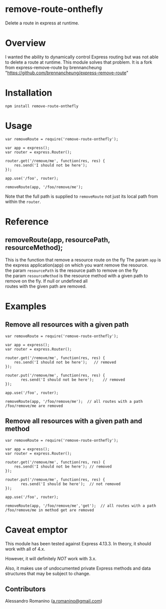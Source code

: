# remove-route-onthefly
Delete a route in express at runtime.

# Overview
I wanted the ability to dynamically control Express routing but
was not able to delete a route at runtime.  This module solves that
problem. It is a fork from express-remove-route by brennancheung "https://github.com/brennancheung/express-remove-route"

# Installation

    npm install remove-route-onthefly

# Usage

    var removeRoute = require('remove-route-onthefly');

    var app = express();
    var router = express.Router();

    router.get('/remove/me', function(res, res) {
        res.send('I should not be here');
    });

    app.use('/foo', router);

    removeRoute(app, '/foo/remove/me');

Note that the full path is supplied to `removeRoute` not just its
local path from within the `router`.

# Reference
## removeRoute(app, resourcePath, resourceMethod);
This is the function that remove a resource  route on the fly 
The param `app` is the express application(app) on which you want remove the resource.  
the param `resourcePath` is the resource path to remove on the fly  
the param `resourceMethod` is the resource method  with a given path to remove on the fly. If null or undefined all  
routes with the given path are removed.

# Examples

## Remove all resources with a given path

    var removeRoute = require('remove-route-onthefly');

    var app = express();
    var router = express.Router();

    router.get('/remove/me', function(res, res) {
        res.send('I should not be here');   // removed
    });
    
    router.put('/remove/me', function(res, res) {
           res.send('I should not be here');    // removed
    });

    app.use('/foo', router);

    removeRoute(app, '/foo/remove/me');  // all routes with a path /foo/remove/me are removed 

## Remove all resources with a given path and method

    var removeRoute = require('remove-route-onthefly');

    var app = express();
    var router = express.Router();

    router.get('/remove/me', function(res, res) {
        res.send('I should not be here'); // removed
    });
    
    router.put('/remove/me', function(res, res) {
           res.send('I should be here');  // not removed
    });

    app.use('/foo', router);

    removeRoute(app, '/foo/remove/me','get');  // all routes with a path /foo/remove/me in method get are removed 



# Caveat emptor
This module has been tested against Express 4.13.3.  In theory,
it should work with all of 4.x.

However, it will definitely *NOT* work with 3.x.

Also, it makes use of undocumented private Express methods and data
structures that may be subject to change.

Contributors
------------
Alessandro Romanino ([a.romanino@gmail.com](mailto:a.romanino@gmail.com))